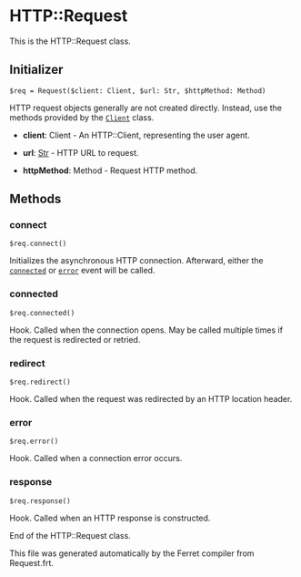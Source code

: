 # HTTP::Request

This is the HTTP::Request class.




## Initializer

```
$req = Request($client: Client, $url: Str, $httpMethod: Method)
```

HTTP request objects generally are not created directly. Instead, use the
methods provided by the [`Client`](Client.md) class.


* __client__: Client - An HTTP::Client, representing the user agent.

* __url__: [Str](/doc/std/String.md) - HTTP URL to request.

* __httpMethod__: Method - Request HTTP method.

## Methods

### connect

```
$req.connect()
```

Initializes the asynchronous HTTP connection.
Afterward, either the [`connected`](#connected) or [`error`](#connected)
event will be called.





### connected

```
$req.connected()
```

Hook. Called when the connection opens.
May be called multiple times if the request is redirected or retried.





### redirect

```
$req.redirect()
```

Hook. Called when the request was redirected by an HTTP location header.





### error

```
$req.error()
```

Hook. Called when a connection error occurs.





### response

```
$req.response()
```

Hook. Called when an HTTP response is constructed.





End of the HTTP::Request class.

This file was generated automatically by the Ferret compiler from
Request.frt.